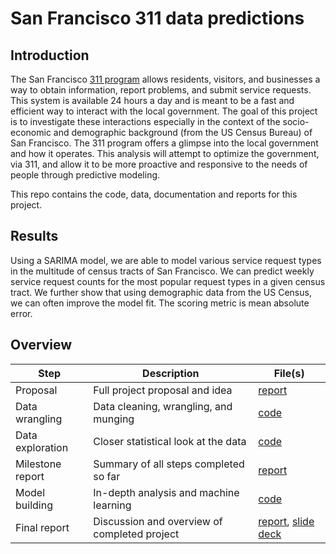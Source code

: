 # San Francisco 311 data predictions

## Introduction

The San Francisco [311 program](https://sf311.org/) allows residents, visitors, and businesses a way to obtain information, report problems, 
and submit service requests. This system is available 24 hours a day and is meant to be a fast and efficient way to interact with the local 
government. The goal of this project is to investigate these interactions especially in the context of the socio-economic and demographic 
background (from the US Census Bureau) of San Francisco. The 311 program offers a glimpse into the local government and how it operates. 
This analysis will attempt to optimize the government, via 311, and allow it to be more proactive and responsive to the needs of people 
through predictive modeling.

This repo contains the code, data, documentation and reports for this project. 

## Results

Using a SARIMA model, we are able to model various service request types in the multitude of census tracts of San Francisco. We can 
predict weekly service request counts for the most popular request types in a given census tract. We further show that using demographic 
data from the US Census, we can often improve the model fit. The scoring metric is mean absolute error.  

## Overview

| Step | Description | File(s) |
| --- | --- | --- |
| Proposal | Full project proposal and idea | [report](https://github.com/pjandir/CapstoneProject2/blob/master/Proposal.md) |
| Data wrangling | Data cleaning, wrangling, and munging | [code](https://nbviewer.jupyter.org/github/pjandir/CapstoneProject2/blob/master/data-wrangling.ipynb) |
| Data exploration | Closer statistical look at the data | [code](https://nbviewer.jupyter.org/github/pjandir/CapstoneProject2/blob/master/data-exploration.ipynb) |
| Milestone report | Summary of all steps completed so far | [report](https://github.com/pjandir/CapstoneProject2/blob/master/milestone-report.pdf) |
| Model building | In-depth analysis and machine learning | [code](https://nbviewer.jupyter.org/github/pjandir/CapstoneProject2/blob/master/model-building.ipynb) |
| Final report | Discussion and overview of completed project | [report](https://github.com/pjandir/CapstoneProject2/blob/master/full-report.pdf), [slide deck](https://github.com/pjandir/CapstoneProject2/blob/master/slide-deck.pdf) | 


